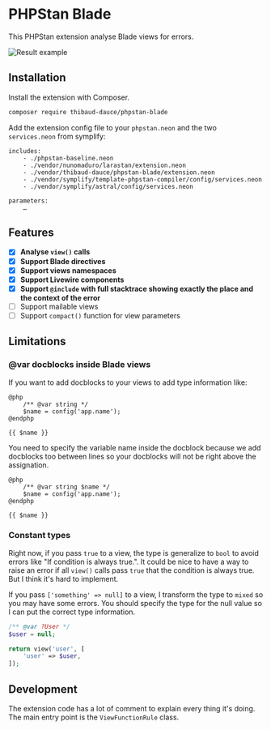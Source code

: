 # PHPStan Blade

This PHPStan extension analyse Blade views for errors.

![Result example](https://github.com/ThibaudDauce/phpstan-blade/blob/master/docs/result.png?raw=true)

## Installation

Install the extension with Composer.

```bash
composer require thibaud-dauce/phpstan-blade
```

Add the extension config file to your `phpstan.neon` and the two `services.neon` from symplify:

```neon
includes:
    - ./phpstan-baseline.neon
    - ./vendor/nunomaduro/larastan/extension.neon
    - ./vendor/thibaud-dauce/phpstan-blade/extension.neon
    - ./vendor/symplify/template-phpstan-compiler/config/services.neon
    - ./vendor/symplify/astral/config/services.neon

parameters:
    …
```

## Features

- [x] **Analyse `view()` calls**
- [x] **Support Blade directives**
- [x] **Support views namespaces**
- [x] **Support Livewire components**
- [x] **Support `@include` with full stacktrace showing exactly the place and the context of the error**
- [ ] Support mailable views
- [ ] Support `compact()` function for view parameters

## Limitations

### @var docblocks inside Blade views

If you want to add docblocks to your views to add type information like:

```blade
@php
    /** @var string */
    $name = config('app.name');
@endphp

{{ $name }}
```

You need to specify the variable name inside the docblock because we add docblocks too between lines so your docblocks will not be right above the assignation.
```blade
@php
    /** @var string $name */
    $name = config('app.name');
@endphp

{{ $name }}
```

### Constant types

Right now, if you pass `true` to a view, the type is generalize to `bool` to avoid errors like "If condition is always true.". It could be nice to have a way to raise an error if all `view()` calls pass `true` that the condition is always true. But I think it's hard to implement.

If you pass `['something' => null]` to a view, I transform the type to `mixed` so you may have some errors. You should specify the type for the null value so I can put the correct type information.

```php
/** @var ?User */
$user = null;

return view('user', [
    'user' => $user,
]);
```

## Development

The extension code has a lot of comment to explain every thing it's doing. The main entry point is the `ViewFunctionRule` class.